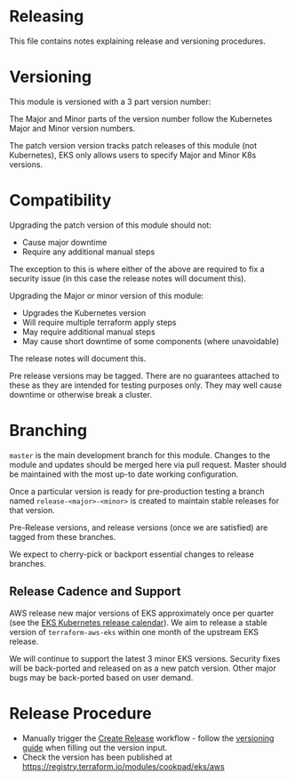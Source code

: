 # Releasing

This file contains notes explaining release and versioning procedures.

# Versioning

This module is versioned with a 3 part version number:

The Major and Minor parts of the version number follow the Kubernetes Major
and Minor version numbers.

The patch version version tracks patch releases of this module (not Kubernetes),
EKS only allows users to specify Major and Minor K8s versions.

# Compatibility

Upgrading the patch version of this module should not:

* Cause major downtime
* Require any additional manual steps

The exception to this is where either of the above are required to fix a
security issue (in this case the release notes will document this).

Upgrading the Major or minor version of this module:

* Upgrades the Kubernetes version
* Will require multiple terraform apply steps
* May require additional manual steps
* May cause short downtime of some components (where unavoidable)

The release notes will document this.

Pre release versions may be tagged. There are no guarantees attached to these
as they are intended for testing purposes only. They may well cause downtime
or otherwise break a cluster.

# Branching

`master` is the main development branch for this module. Changes to the module
and updates should be merged here via pull request. Master should be maintained
with the most up-to date working configuration.

Once a particular version is ready for pre-production testing a branch named 
`release-<major>-<minor>` is created to maintain stable releases for that version.

Pre-Release versions, and release versions (once we are satisfied) are tagged
from these branches.

We expect to cherry-pick or backport essential changes to release branches.

## Release Cadence and Support

AWS release new major versions of EKS approximately once per quarter (see the [EKS Kubernetes release calendar](https://docs.aws.amazon.com/eks/latest/userguide/kubernetes-versions.html#kubernetes-release-calendar)). We aim to release a stable version of `terraform-aws-eks` within one month of the upstream EKS release.

We will continue to support the latest 3 minor EKS versions. Security fixes will be back-ported and released on as a new patch version. Other major bugs may be back-ported based on user demand.

# Release Procedure

* Manually trigger the [Create Release](https://github.com/cookpad/terraform-aws-eks//actions?query=workflow%3A%22Create+Release%22) workflow - follow the [versioning guide](#versioning) when filling out the version input.
* Check the version has been published at https://registry.terraform.io/modules/cookpad/eks/aws
